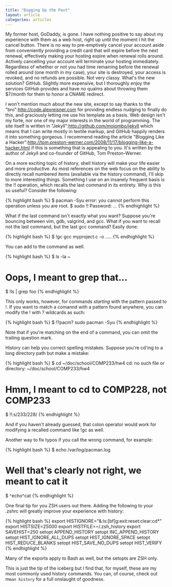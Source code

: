 ```yaml
---
title: "Digging Up the Past"
layout: article
categories: articles
---
```


My former host, GoDaddy, is gone. I have nothing positive to say about my experience with them as a web host, right up until the moment I hit the cancel button. There is no way to pre-emptively cancel your account aside from conveniently providing a credit card that will expire before the next renewal, effectively making your hosting expire when renewal rolls around. Actively cancelling your account will terminate your hosting immediately. Regardless of whether or not you had time remaining before the renewal rolled around (one month in my case), your site is destroyed, your access is revoked, and no refunds are possible. Not very classy. What's the new solution? GitHub. Slightly more expensive, but I thoroughly enjoy the services GitHub provides and have no qualms about throwing them $7/month for them to honor a CNAME redirect.

I won't mention much about the new site, except to say thanks to the "bro":http://code.alexreisner.com for providing endless nudging to finally do this, and graciously letting me use his template as a basis. Web design isn't my forte, nor one of my major interests in the world of programming. The site itself is written in "Jekyll":http://github.com/mojombo/jekyll which means that I can write mostly in textile markup, and GitHub happily renders it into something gorgeous. I recommend reading the article "Blogging Like a Hacker":http://tom.preston-werner.com/2008/11/17/blogging-like-a-hacker.html if this is something that is appealing to you. It's written by the author of Jekyll and co-founder of GitHub, Tom Preston-Werner.

On a more exciting topic of history, shell history will make your life easier and more productive. As most references on the web focus on the ability to directly recall numbered items (available via the history command), I'll skip to more interesting things. Something I use on an insanely frequent basis is the !! operation, which recalls the last command in its entirety. Why is this so useful? Consider the following:

{% highlight bash %}
$ pacman -Syu
error: you cannot perform this operation unless you are root.
$ sudo !!
Password:
...
{% endhighlight %}

What if the last command isn't exactly what you want? Suppose you're bouncing between vim, gdb, valgrind, and gcc. What if you want to recall not the last command, but the last gcc command? Easily done:

{% highlight bash %}
$ !gc
gcc myproject.c -o .....
{% endhighlight %}

You can add to the command as well.

{% highlight bash %}
$ ls -la ~
# Oops, I meant to grep that...
$ !ls | grep foo
{% endhighlight %}

This only works, however, for commands *starting* with the pattern passed to !. If you want to match a comannd with a pattern found anywhere, you can modify the ! with ? wildcards as such:

{% highlight bash %}
$ !?pacm?
sudo pacman -Syu
{% endhighlight %}

Note that if you're matching on the end of a command, you can omit the trailing question mark.

History can help you correct spelling mistakes. Suppose you're cd'ing to a long directory path but make a mistake:

{% highlight bash %}
$ cd ~/doc/school/COMP233/hw4
cd: no such file or directory: ~/doc/school/COMP233/hw4
# Hmm, I meant to cd to COMP228, not COMP233
$ !!:s/233/228/
{% endhighlight %}

And if you haven't already guessed, that colon operator would work for modifying a recalled command like !gc as well.

Another way to fix typos if you call the wrong command, for example:

{% highlight bash %}
$ echo /var/log/pacman.log
# Well that's clearly not right, we meant to cat it
$ ^echo^cat
{% endhighlight %}

One final tip for you ZSH users out there. Adding the following to your .zshrc will greatly improve your experience with history:

{% highlight bash %}
export HISTIGNORE="&:ls:[bf]g:exit:reset:clear:cd*"
export HISTSIZE=25000
export HISTFILE=~/.zsh_history
export SAVEHIST=250
setopt APPEND_HISTORY
setopt INC_APPEND_HISTORY
setopt HIST_IGNORE_ALL_DUPS
setopt HIST_IGNORE_SPACE
setopt HIST_REDUCE_BLANKS
setopt HIST_SAVE_NO_DUPS
setopt HIST_VERIFY
{% endhighlight %}

Many of the exports apply to Bash as well, but the setopts are ZSH only.

This is just the tip of the iceberg but I find that, for myself, these are my most commonly used history commands. You can, of course, check out m`man history` for a full onslaught of goodness.

